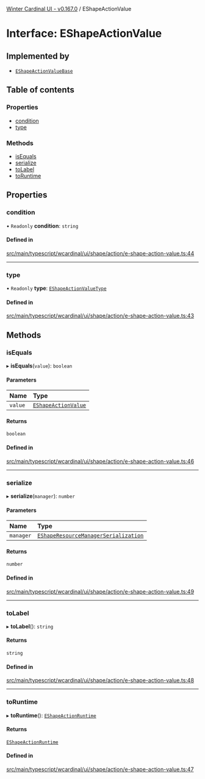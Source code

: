 [Winter Cardinal UI - v0.167.0](../index.md) / EShapeActionValue

# Interface: EShapeActionValue

## Implemented by

- [`EShapeActionValueBase`](../classes/EShapeActionValueBase.md)

## Table of contents

### Properties

- [condition](EShapeActionValue.md#condition)
- [type](EShapeActionValue.md#type)

### Methods

- [isEquals](EShapeActionValue.md#isequals)
- [serialize](EShapeActionValue.md#serialize)
- [toLabel](EShapeActionValue.md#tolabel)
- [toRuntime](EShapeActionValue.md#toruntime)

## Properties

### condition

• `Readonly` **condition**: `string`

#### Defined in

[src/main/typescript/wcardinal/ui/shape/action/e-shape-action-value.ts:44](https://github.com/winter-cardinal/winter-cardinal-ui/blob/v0.167.0/src/main/typescript/wcardinal/ui/shape/action/e-shape-action-value.ts#L44)

___

### type

• `Readonly` **type**: [`EShapeActionValueType`](../index.md#eshapeactionvaluetype)

#### Defined in

[src/main/typescript/wcardinal/ui/shape/action/e-shape-action-value.ts:43](https://github.com/winter-cardinal/winter-cardinal-ui/blob/v0.167.0/src/main/typescript/wcardinal/ui/shape/action/e-shape-action-value.ts#L43)

## Methods

### isEquals

▸ **isEquals**(`value`): `boolean`

#### Parameters

| Name | Type |
| :------ | :------ |
| `value` | [`EShapeActionValue`](EShapeActionValue.md) |

#### Returns

`boolean`

#### Defined in

[src/main/typescript/wcardinal/ui/shape/action/e-shape-action-value.ts:46](https://github.com/winter-cardinal/winter-cardinal-ui/blob/v0.167.0/src/main/typescript/wcardinal/ui/shape/action/e-shape-action-value.ts#L46)

___

### serialize

▸ **serialize**(`manager`): `number`

#### Parameters

| Name | Type |
| :------ | :------ |
| `manager` | [`EShapeResourceManagerSerialization`](../classes/EShapeResourceManagerSerialization.md) |

#### Returns

`number`

#### Defined in

[src/main/typescript/wcardinal/ui/shape/action/e-shape-action-value.ts:49](https://github.com/winter-cardinal/winter-cardinal-ui/blob/v0.167.0/src/main/typescript/wcardinal/ui/shape/action/e-shape-action-value.ts#L49)

___

### toLabel

▸ **toLabel**(): `string`

#### Returns

`string`

#### Defined in

[src/main/typescript/wcardinal/ui/shape/action/e-shape-action-value.ts:48](https://github.com/winter-cardinal/winter-cardinal-ui/blob/v0.167.0/src/main/typescript/wcardinal/ui/shape/action/e-shape-action-value.ts#L48)

___

### toRuntime

▸ **toRuntime**(): [`EShapeActionRuntime`](../classes/EShapeActionRuntime.md)

#### Returns

[`EShapeActionRuntime`](../classes/EShapeActionRuntime.md)

#### Defined in

[src/main/typescript/wcardinal/ui/shape/action/e-shape-action-value.ts:47](https://github.com/winter-cardinal/winter-cardinal-ui/blob/v0.167.0/src/main/typescript/wcardinal/ui/shape/action/e-shape-action-value.ts#L47)
